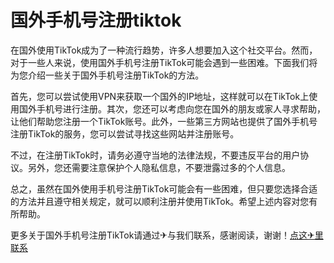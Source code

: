 # 国外手机号注册tiktok

在国外使用TikTok成为了一种流行趋势，许多人想要加入这个社交平台。然而，对于一些人来说，使用国外手机号注册TikTok可能会遇到一些困难。下面我们将为您介绍一些关于国外手机号注册TikTok的方法。

首先，您可以尝试使用VPN来获取一个国外的IP地址，这样就可以在TikTok上使用国外手机号进行注册。其次，您还可以考虑向您在国外的朋友或家人寻求帮助，让他们帮助您注册一个TikTok账号。此外，一些第三方网站也提供了国外手机号注册TikTok的服务，您可以尝试寻找这些网站并注册账号。

不过，在注册TikTok时，请务必遵守当地的法律法规，不要违反平台的用户协议。另外，您还需要注意保护个人隐私信息，不要泄露过多的个人信息。

总之，虽然在国外使用手机号注册TikTok可能会有一些困难，但只要您选择合适的方法并且遵守相关规定，就可以顺利注册并使用TikTok。希望上述内容对您有所帮助。

更多关于国外手机号注册TikTok请通过✈与我们联系，感谢阅读，谢谢！[点这✈里联系](https://ads.k02.cc)